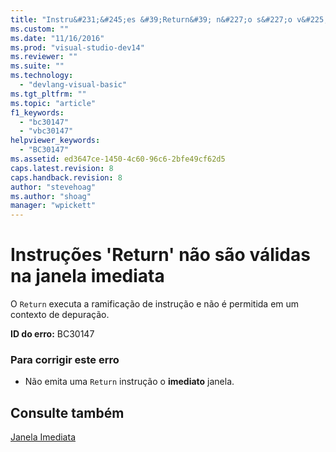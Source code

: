 ```yaml
---
title: "Instru&#231;&#245;es &#39;Return&#39; n&#227;o s&#227;o v&#225;lidas na janela imediata | Microsoft Docs"
ms.custom: ""
ms.date: "11/16/2016"
ms.prod: "visual-studio-dev14"
ms.reviewer: ""
ms.suite: ""
ms.technology: 
  - "devlang-visual-basic"
ms.tgt_pltfrm: ""
ms.topic: "article"
f1_keywords: 
  - "bc30147"
  - "vbc30147"
helpviewer_keywords: 
  - "BC30147"
ms.assetid: ed3647ce-1450-4c60-96c6-2bfe49cf62d5
caps.latest.revision: 8
caps.handback.revision: 8
author: "stevehoag"
ms.author: "shoag"
manager: "wpickett"
---
```

# Instru&#231;&#245;es &#39;Return&#39; n&#227;o s&#227;o v&#225;lidas na janela imediata
O `Return` executa a ramificação de instrução e não é permitida em um contexto de depuração.  
  
 **ID do erro:** BC30147  
  
### Para corrigir este erro  
  
-   Não emita uma `Return` instrução o **imediato** janela.  
  
## Consulte também  
 [Janela Imediata](/visual-studio/ide/reference/immediate-window)